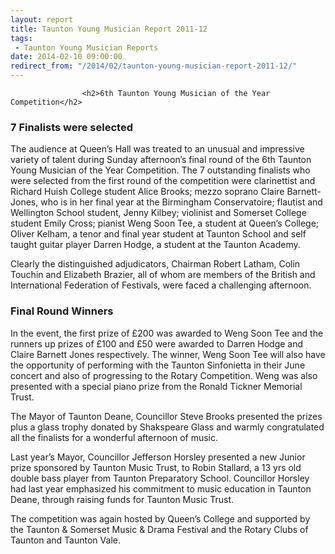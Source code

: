 ```yaml
---
layout: report
title: Taunton Young Musician Report 2011-12
tags: 
 - Taunton Young Musician Reports
date: 2014-02-10 09:00:00
redirect_from: "/2014/02/taunton-young-musician-report-2011-12/"
---
```

<section>

                    
                    <h2>6th Taunton Young Musician of the Year Competition</h2>
<h3>7 Finalists were selected</h3>
<p>The audience at Queen’s Hall was treated to an unusual and impressive variety of talent during Sunday afternoon’s final round of the 6th Taunton Young Musician of the Year Competition. The 7 outstanding finalists who were selected from the first round of the competition were clarinettist and Richard Huish College student Alice Brooks; mezzo soprano Claire Barnett-Jones, who is in her final year at the Birmingham Conservatoire; flautist and Wellington School student, Jenny Kilbey; violinist and Somerset College student Emily Cross; pianist Weng Soon Tee, a student at Queen’s College; Oliver Kelham, a tenor and final year student at Taunton School and self taught guitar player Darren Hodge, a student at the Taunton Academy. </p>
<p>Clearly the distinguished adjudicators, Chairman Robert Latham, Colin Touchin and Elizabeth Brazier, all of whom are members of the British and International Federation of Festivals, were faced a challenging afternoon.</p>
<h3>Final Round Winners</h3>
<p>In the event, the first prize of £200 was awarded to Weng Soon Tee and the runners up prizes of £100 and £50 were awarded to Darren Hodge and Claire Barnett Jones respectively. The winner, Weng Soon Tee will also have the opportunity of performing with the Taunton Sinfonietta in their June concert and also of progressing to the Rotary Competition. Weng was also presented with a special piano prize from the Ronald Tickner Memorial Trust.</p>
<p>The Mayor of Taunton Deane, Councillor Steve Brooks presented the prizes plus a glass trophy donated by Shakspeare Glass and warmly congratulated all the finalists for a wonderful afternoon of music.</p>
<p>Last year’s Mayor, Councillor Jefferson Horsley presented a new Junior prize sponsored by Taunton Music Trust, to Robin Stallard, a 13 yrs old double bass player from Taunton Preparatory School. Councillor Horsley had last year emphasized his commitment to music education in Taunton Deane, through raising funds for Taunton Music Trust.</p>
<p>The competition was again hosted by Queen’s College and supported by the Taunton &#038; Somerset Music &#038; Drama Festival and the Rotary Clubs of Taunton and Taunton Vale.  </p>

                
</section>
